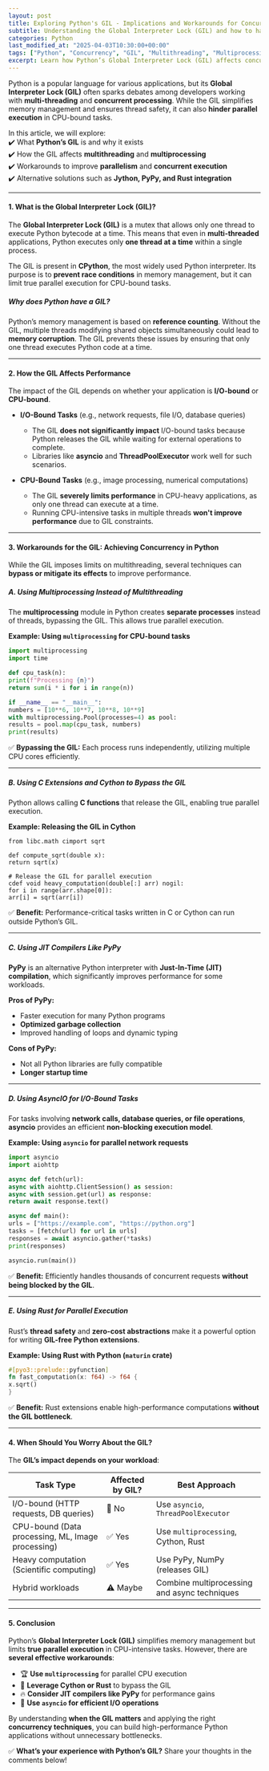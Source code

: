 ```yaml
---
layout: post  
title: Exploring Python's GIL - Implications and Workarounds for Concurrency  
subtitle: Understanding the Global Interpreter Lock (GIL) and how to handle concurrency effectively in Python applications.  
categories: Python
last_modified_at: "2025-04-03T10:30:00+00:00"
tags: ["Python", "Concurrency", "GIL", "Multithreading", "Multiprocessing", "Performance"]  
excerpt: Learn how Python’s Global Interpreter Lock (GIL) affects concurrency and explore techniques to optimize multi-threaded and parallel computing performance.  
---
```



Python is a popular language for various applications, but its **Global Interpreter Lock (GIL)** often sparks debates among developers working with **multi-threading** and **concurrent processing**. While the GIL simplifies memory management and ensures thread safety, it can also **hinder parallel execution** in CPU-bound tasks.

In this article, we will explore:  
✔️ What **Python’s GIL** is and why it exists  
✔️ How the GIL affects **multithreading** and **multiprocessing**  
✔️ Workarounds to improve **parallelism** and **concurrent execution**  
✔️ Alternative solutions such as **Jython, PyPy, and Rust integration**

---

#### **1. What is the Global Interpreter Lock (GIL)?**
The **Global Interpreter Lock (GIL)** is a mutex that allows only one thread to execute Python bytecode at a time. This means that even in **multi-threaded** applications, Python executes only **one thread at a time** within a single process.

The GIL is present in **CPython**, the most widely used Python interpreter. Its purpose is to **prevent race conditions** in memory management, but it can limit true parallel execution for CPU-bound tasks.

##### **Why does Python have a GIL?**
Python’s memory management is based on **reference counting**. Without the GIL, multiple threads modifying shared objects simultaneously could lead to **memory corruption**. The GIL prevents these issues by ensuring that only one thread executes Python code at a time.

---

#### **2. How the GIL Affects Performance**
The impact of the GIL depends on whether your application is **I/O-bound** or **CPU-bound**.

- **I/O-Bound Tasks** (e.g., network requests, file I/O, database queries)
  - The GIL **does not significantly impact** I/O-bound tasks because Python releases the GIL while waiting for external operations to complete.
  - Libraries like **asyncio** and **ThreadPoolExecutor** work well for such scenarios.

- **CPU-Bound Tasks** (e.g., image processing, numerical computations)
  - The GIL **severely limits performance** in CPU-heavy applications, as only one thread can execute at a time.
  - Running CPU-intensive tasks in multiple threads **won't improve performance** due to GIL constraints.

---

#### **3. Workarounds for the GIL: Achieving Concurrency in Python**
While the GIL imposes limits on multithreading, several techniques can **bypass or mitigate its effects** to improve performance.

##### **A. Using Multiprocessing Instead of Multithreading**
The **multiprocessing** module in Python creates **separate processes** instead of threads, bypassing the GIL. This allows true parallel execution.

**Example: Using `multiprocessing` for CPU-bound tasks**  
```python  
import multiprocessing  
import time

def cpu_task(n):  
print(f"Processing {n}")  
return sum(i * i for i in range(n))

if __name__ == "__main__":  
numbers = [10**6, 10**7, 10**8, 10**9]  
with multiprocessing.Pool(processes=4) as pool:  
results = pool.map(cpu_task, numbers)  
print(results)  
```  
✅ **Bypassing the GIL:** Each process runs independently, utilizing multiple CPU cores efficiently.

---

##### **B. Using C Extensions and Cython to Bypass the GIL**
Python allows calling **C functions** that release the GIL, enabling true parallel execution.

**Example: Releasing the GIL in Cython**  
```cython  
from libc.math cimport sqrt

def compute_sqrt(double x):  
return sqrt(x)

# Release the GIL for parallel execution
cdef void heavy_computation(double[:] arr) nogil:  
for i in range(arr.shape[0]):  
arr[i] = sqrt(arr[i])  
```  
✅ **Benefit:** Performance-critical tasks written in C or Cython can run outside Python’s GIL.

---

##### **C. Using JIT Compilers Like PyPy**
**PyPy** is an alternative Python interpreter with **Just-In-Time (JIT) compilation**, which significantly improves performance for some workloads.

**Pros of PyPy:**
- Faster execution for many Python programs
- **Optimized garbage collection**
- Improved handling of loops and dynamic typing

**Cons of PyPy:**
- Not all Python libraries are fully compatible
- **Longer startup time**

---

##### **D. Using AsyncIO for I/O-Bound Tasks**
For tasks involving **network calls, database queries, or file operations**, **asyncio** provides an efficient **non-blocking execution model**.

**Example: Using `asyncio` for parallel network requests**  
```python  
import asyncio  
import aiohttp

async def fetch(url):  
async with aiohttp.ClientSession() as session:  
async with session.get(url) as response:  
return await response.text()

async def main():  
urls = ["https://example.com", "https://python.org"]  
tasks = [fetch(url) for url in urls]  
responses = await asyncio.gather(*tasks)  
print(responses)

asyncio.run(main())  
```  
✅ **Benefit:** Efficiently handles thousands of concurrent requests **without being blocked by the GIL**.

---

##### **E. Using Rust for Parallel Execution**
Rust’s **thread safety** and **zero-cost abstractions** make it a powerful option for writing **GIL-free Python extensions**.

**Example: Using Rust with Python (`maturin` crate)**  
```rust  
#[pyo3::prelude::pyfunction]  
fn fast_computation(x: f64) -> f64 {  
x.sqrt()  
}  
```  
✅ **Benefit:** Rust extensions enable high-performance computations **without the GIL bottleneck**.

---

#### **4. When Should You Worry About the GIL?**
The **GIL’s impact depends on your workload**:

| **Task Type**  | **Affected by GIL?** | **Best Approach** |  
|--------------|----------------|----------------|  
| I/O-bound (HTTP requests, DB queries) | 🚫 No | Use `asyncio`, `ThreadPoolExecutor` |  
| CPU-bound (Data processing, ML, Image processing) | ✅ Yes | Use `multiprocessing`, Cython, Rust |  
| Heavy computation (Scientific computing) | ✅ Yes | Use PyPy, NumPy (releases GIL) |  
| Hybrid workloads | ⚠️ Maybe | Combine multiprocessing and async techniques |  

---

#### **5. Conclusion**
Python’s **Global Interpreter Lock (GIL)** simplifies memory management but limits **true parallel execution** in CPU-intensive tasks. However, there are **several effective workarounds**:

- 🏆 **Use `multiprocessing`** for parallel CPU execution
- 🚀 **Leverage Cython or Rust** to bypass the GIL
- 🔥 **Consider JIT compilers like PyPy** for performance gains
- 🔄 **Use `asyncio` for efficient I/O operations**

By understanding **when the GIL matters** and applying the right **concurrency techniques**, you can build high-performance Python applications without unnecessary bottlenecks.

✅ **What’s your experience with Python’s GIL?** Share your thoughts in the comments below!  

